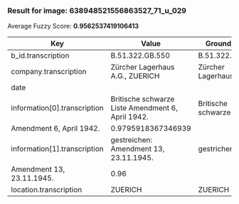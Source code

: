 ### Result for image: 638948521556863527_71_u_029
Average Fuzzy Score: **0.9562537419106413**
<small>

| Key | Value | Ground Truth | Score |
| --- | --- | --- | --- |
| b_id.transcription | B.51.322.GB.550 | B.51.322.GB.550. | 0.967741935483871 |
| company.transcription | Zürcher Lagerhaus A.G., ZUERICH | Zürcher Lagerhaus A.G. | 0.8301886792452831 |
| date |  |  | 1.0 |
| information[0].transcription | Britische schwarze Liste Amendment 6, April 1942. | Britische schwarze Liste
Amendment 6, April 1942. | 0.9795918367346939 |
| information[1].transcription | gestreichen: Amendment 13, 23.11.1945. | gestrichen:
Amendment 13, 23.11.1945. | 0.96 |
| location.transcription | ZUERICH | ZUERICH | 1.0 |

</small>
